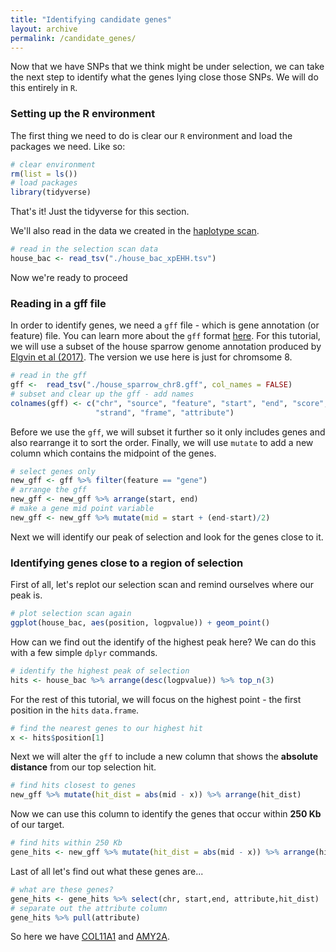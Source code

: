 ```yaml
---
title: "Identifying candidate genes"
layout: archive
permalink: /candidate_genes/
---
```


Now that we have SNPs that we think might be under selection, we can take the next step to identify what the genes lying close those SNPs. We will do this entirely in `R`.

### Setting up the R environment

The first thing we need to do is clear our `R` environment and load the packages we need. Like so:

```r
# clear environment
rm(list = ls())
# load packages
library(tidyverse)
```
That's it! Just the tidyverse for this section.

We'll also read in the data we created in the [haplotype scan]().

```r
# read in the selection scan data
house_bac <- read_tsv("./house_bac_xpEHH.tsv")
```

Now we're ready to proceed

### Reading in a gff file

In order to identify genes, we need a `gff` file - which is gene annotation (or feature) file. You can learn more about the `gff` format [here](https://useast.ensembl.org/info/website/upload/gff.html). For this tutorial, we will use a subset of the house sparrow genome annotation produced by [Elgvin et al (2017)](https://advances.sciencemag.org/content/3/6/e1602996.full). The version we use here is just for chromsome 8.

```r
# read in the gff
gff <-  read_tsv("./house_sparrow_chr8.gff", col_names = FALSE)
# subset and clear up the gff - add names
colnames(gff) <- c("chr", "source", "feature", "start", "end", "score",
                   "strand", "frame", "attribute")
```

Before we use the `gff`, we will subset it further so it only includes genes and also rearrange it to sort the order. Finally, we will use `mutate` to add a new column which contains the midpoint of the genes.

```r
# select genes only
new_gff <- gff %>% filter(feature == "gene")
# arrange the gff
new_gff <- new_gff %>% arrange(start, end)
# make a gene mid point variable
new_gff <- new_gff %>% mutate(mid = start + (end-start)/2)
```

Next we will identify our peak of selection and look for the genes close to it.

### Identifying genes close to a region of selection

First of all, let's replot our selection scan and remind ourselves where our peak is.

```r
# plot selection scan again
ggplot(house_bac, aes(position, logpvalue)) + geom_point()
```

How can we find out the identify of the highest peak here? We can do this with a few simple `dplyr` commands.

```r
# identify the highest peak of selection
hits <- house_bac %>% arrange(desc(logpvalue)) %>% top_n(3)
```

For the rest of this tutorial, we will focus on the highest point - the first position in the `hits` `data.frame`.

```r
# find the nearest genes to our highest hit
x <- hits$position[1]
```

Next we will alter the `gff` to include a new column that shows the **absolute distance** from our top selection hit.

```r
# find hits closest to genes
new_gff %>% mutate(hit_dist = abs(mid - x)) %>% arrange(hit_dist)
```

Now we can use this column to identify the genes that occur within **250 Kb** of our target.

```r
# find hits within 250 Kb
gene_hits <- new_gff %>% mutate(hit_dist = abs(mid - x)) %>% arrange(hit_dist) %>% filter(hit_dist < 250000)
```

Last of all let's find out what these genes are...

```r
# what are these genes?
gene_hits <- gene_hits %>% select(chr, start,end, attribute,hit_dist)
# separate out the attribute column
gene_hits %>% pull(attribute)
```

So here we have [COL11A1](https://www.genecards.org/cgi-bin/carddisp.pl?gene=COL11A1) and [AMY2A](https://www.genecards.org/cgi-bin/carddisp.pl?gene=AMY2A).
